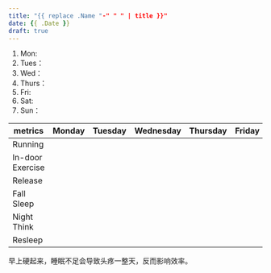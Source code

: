 ```yaml
---
title: "{{ replace .Name "-" " " | title }}"
date: {{ .Date }}
draft: true
---
```



1. Mon: 
2. Tues：
3. Wed：
4. Thurs： 
5. Fri: 
6. Sat: 
7. Sun：


| metrics          | Monday | Tuesday | Wednesday | Thursday | Friday | Saturday | Sunday |
|------------------|--------|---------|-----------|----------|--------|----------|--------|
| Running          |        |         |           |          |        |          |        |
| In-door Exercise |        |         |           |          |        |          |        |
| Release          |        |         |           |          |        |          |        |
| Fall Sleep       |        |         |           |          |        |          |        |
| Night Think      |        |         |           |          |        |          |        |
| Resleep          |        |         |           |          |        |          |        |

早上硬起来，睡眠不足会导致头疼一整天，反而影响效率。